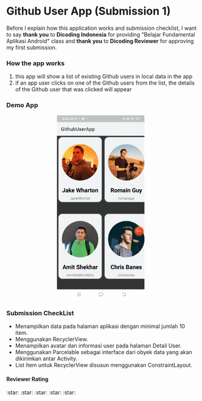 # Github User App (Submission 1)
Before I explain how this application works and submission checklist, I want to say **thank you** to **Dicoding Indonesia** for providing "Belajar Fundamental Aplikasi Android" class and **thank you** to **Dicoding Reviewer** for approving my first submission.
<h3>How the app works </h3>
<ol>
  <li>this app will show a list of existing Github users in local data in the app</li>
  <li>if an app user clicks on one of the Github users from the list, the details of the Github user that was clicked will appear</li>
</ol>
<h3>Demo App</h3>
<p align="center">
    <img src="demo apps/demo.gif"
        alt="Demo Apps"    
        style="margin-right: 8px;"    
        width="230" />
  </p>
<h3>Submission CheckList</h3>
<ul>
  <li>Menampilkan data pada halaman aplikasi dengan minimal jumlah 10 item.</li>
  <li>Menggunakan RecyclerView.</li>
  <li>Menampilkan avatar dan informasi user pada halaman Detail User.</li>
  <li>Menggunakan Parcelable sebagai interface dari obyek data yang akan dikirimkan antar Activity.</li>
  <li>List Item untuk RecyclerView disusun menggunakan ConstraintLayout.</li>
</ul>
<h4>Reviewer Rating</h4>:star: :star: :star: :star: :star:
<br></br>
